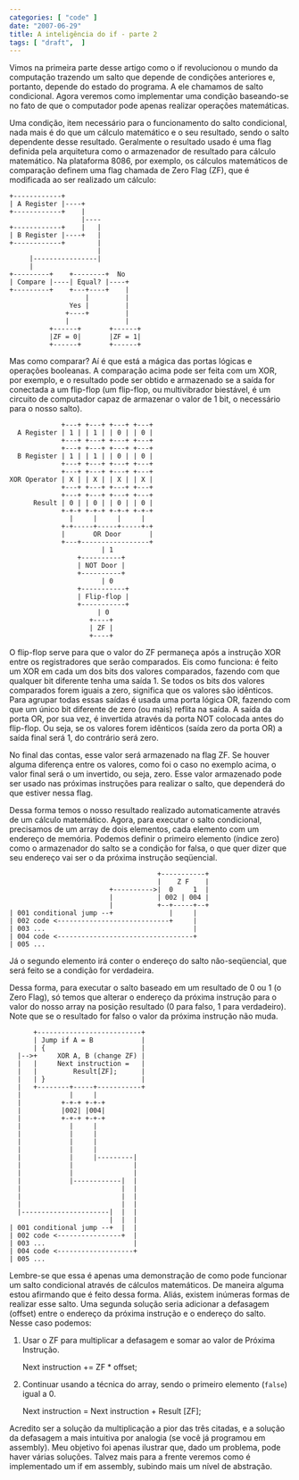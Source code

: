 ```yaml
---
categories: [ "code" ]
date: "2007-06-29"
title: A inteligência do if - parte 2
tags: [ "draft",  ]
---
```

Vimos na primeira parte desse artigo como o if revolucionou o mundo da computação trazendo um salto que depende de condições anteriores e, portanto, depende do estado do programa. A ele chamamos de salto condicional. Agora veremos como implementar uma condição baseando-se no fato de que o computador pode apenas realizar operações matemáticas.

Uma condição, item necessário para o funcionamento do salto condicional, nada mais é do que um cálculo matemático e o seu resultado, sendo o salto dependente desse resultado. Geralmente o resultado usado é uma flag definida pela arquitetura como o armazenador de resultado para cálculo matemático. Na plataforma 8086, por exemplo, os cálculos matemáticos de comparação definem uma flag chamada de Zero Flag (ZF), que é modificada ao ser realizado um cálculo:


    +------------+
    | A Register |----+
    +------------+    |    
                      |----
    +------------+    |   |
    | B Register |----+   |
    +------------+        |
                          |
         |----------------|
         |
    +---------+    +--------+  No    
    | Compare |----| Equal? |----+   
    +---------+    +---+----+    |   
                       |         |   
                   Yes |         |   
                  +----+         |   
                  |              |   
              +------+       +------+
              |ZF = 0|       |ZF = 1|
              +------+       +------+


Mas como comparar? Aí é que está a mágica das portas lógicas e operações booleanas. A comparação acima pode ser feita com um XOR, por exemplo, e o resultado pode ser obtido e armazenado se a saída for conectada a um flip-flop (um flip-flop, ou multivibrador biestável, é um circuito de computador capaz de armazenar o valor de 1 bit, o necessário para o nosso salto).


                 +---+ +---+ +---+ +---+
      A Register | 1 | | 1 | | 0 | | 0 |
                 +---+ +---+ +---+ +---+
                 +---+ +---+ +---+ +---+
      B Register | 1 | | 1 | | 0 | | 0 |
                 +---+ +---+ +---+ +---+
                 +---+ +---+ +---+ +---+
    XOR Operator | X | | X | | X | | X |
                 +---+ +---+ +---+ +---+
                 +---+ +---+ +---+ +---+
          Result | 0 | | 0 | | 0 | | 0 |
                 +-+-+ +-+-+ +-+-+ +-+-+
                   |     |     |     |  
                 +-+-----+-----+-----+-+
                 |       OR Door       |
                 +---+-----------------+
                           | 1
                     +----------+ 
                     | NOT Door |
                     +----------+       
                           | 0
                     +-----------+
                     | Flip-flop |
                     +-----------+
                          | 0
                        +----+
                        | ZF |
                        +----+


O flip-flop serve para que o valor do ZF permaneça após a instrução XOR entre os registradores que serão comparados. Eis como funciona: é feito um XOR em cada um dos bits dos valores comparados, fazendo com que qualquer bit diferente tenha uma saída 1. Se todos os bits dos valores comparados forem iguais a zero, significa que os valores são idênticos. Para agrupar todas essas saídas é usada uma porta lógica OR, fazendo com que um único bit diferente de zero (ou mais) reflita na saída. A saída da porta OR, por sua vez, é invertida através da porta NOT colocada antes do flip-flop. Ou seja, se os valores forem idênticos (saída zero da porta OR) a saída final será 1, do contrário será zero.

No final das contas, esse valor será armazenado na flag ZF. Se houver alguma diferença entre os valores, como foi o caso no exemplo acima, o valor final será o um invertido, ou seja, zero. Esse valor armazenado pode ser usado nas próximas instruções para realizar o salto, que dependerá do que estiver nessa flag.

Dessa forma temos o nosso resultado realizado automaticamente através de um cálculo matemático. Agora, para executar o salto condicional, precisamos de um array de dois elementos, cada elemento com um endereço de memória. Podemos definir o primeiro elemento (índice zero) como o armazenador do salto se a condição for falsa, o que quer dizer que seu endereço vai ser o da próxima instrução seqüencial.


                                         +-----------+
                                         |    Z F    |
                             +---------->|  0     1  |
                             |           | 002 | 004 |
                             |           +--+-----+--+
    | 001 conditional jump --+              |     |
    | 002 code <----------------------------+     |
    | 003 ...                                     |
    | 004 code <----------------------------------+
    | 005 ...              

Já o segundo elemento irá conter o endereço do salto não-seqüencial, que será feito se a condição for verdadeira.

Dessa forma, para executar o salto baseado em um resultado de 0 ou 1 (o Zero Flag), só temos que alterar o endereço da próxima instrução para o valor do nosso array na posição resultado (0 para falso, 1 para verdadeiro). Note que se o resultado for falso o valor da próxima instrução não muda.


          +--------------------------+
          | Jump if A = B            |
          | {                        |
      |-->+     XOR A, B (change ZF) |
      |   |     Next instruction =   |
      |   |         Result[ZF];      |
      |   | }                        |
      |   +--------+-----+-----------+
      |            |     |  
      |          +-+-+ +-+-+
      |          |002| |004|
      |          +-+-+ +-+-+
      |            |     |  
      |            |     |         
      |            |     |         
      |            |     |         
      |            |     |---------|
      |            |               |
      |            |               |
      |            |------------|  |
      |                         |  |
      |                         |  |   
      |                         |  |   
      |----------------------|  |  |   
                             |  |  |   
    | 001 conditional jump --+  |  |   
    | 002 code <----------------+  |
    | 003 ...                      |
    | 004 code <-------------------+
    | 005 ...              



Lembre-se que essa é apenas uma demonstração de como pode funcionar um salto condicional através de cálculos matemáticos. De maneira alguma estou afirmando que é feito dessa forma. Aliás, existem inúmeras formas de realizar esse salto. Uma segunda solução seria adicionar a defasagem (offset) entre o endereço da próxima instrução e o endereço do salto. Nesse caso podemos:

1. Usar o ZF para multiplicar a defasagem e somar ao valor de Próxima Instrução.

    Next instruction += ZF * offset;

2. Continuar usando a técnica do array, sendo o primeiro elemento (`false`) igual a 0.

    Next instruction = Next instruction + Result [ZF];

Acredito ser a solução da multiplicação a pior das três citadas, e a solução da defasagem a mais intuitiva por analogia (se você já programou em assembly). Meu objetivo foi apenas ilustrar que, dado um problema, pode haver várias soluções. Talvez mais para a frente veremos como é implementado um if em assembly, subindo mais um nível de abstração.


